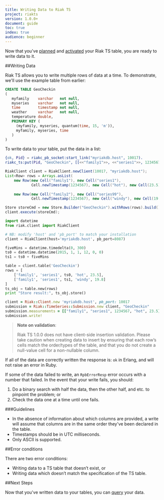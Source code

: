 ```yaml
---
title: Writing Data to Riak TS
project: riakts
version: 1.0.0+
document: guide
toc: true
index: true
audience: beginner
---
```


[activating]: https://www.docs.basho.com/riakts/1.0.0/using/activating
[planning]: https://docs.basho.com/riakts/1.0.0/using/planning
[querying]: https://docs.basho.com/riakts/1.0.0/using/querying

Now that you've [planned][planning] and [activated][activating] your Riak TS table, you are ready to write data to it.


##Writing Data

Riak TS allows you to write multiple rows of data at a time. To demonstrate, we'll use the example table from earlier:

```sql
CREATE TABLE GeoCheckin
(
   myfamily    varchar   not null,
   myseries    varchar   not null,
   time        timestamp not null,
   weather     varchar   not null,
   temperature double,
   PRIMARY KEY (
     (myfamily, myseries, quantum(time, 15, 'm')),
     myfamily, myseries, time
   )
)
```

To write data to your table, put the data in a list:


```erlang
{ok, Pid} = riakc_pb_socket:start_link("myriakdb.host", 10017).
riakc_ts:put(Pid, "GeoCheckin", [[<<"family1">>, <<"series1">>, 1234567, <<"hot">>, 23.5], [<<"family2">>, <<"series99">>, 1234567, <<"windy">>, 19.8]]).
```

```java
RiakClient client = RiakClient.newClient(10017, "myriakdb.host");
List<Row> rows = Arrays.asList(
    new Row(new Cell("family1"), new Cell("series1"), 
            Cell.newTimestamp(1234567), new Cell("hot"), new Cell(23.5)),
    
    new Row(new Cell("family2"), new Cell("series99"),
            Cell.newTimestamp(1234567), new Cell("windy"), new Cell(19.8)));

Store storeCmd = new Store.Builder("GeoCheckin").withRows(rows).build();
client.execute(storeCmd);
```

```python
import datetime
from riak.client import RiakClient

# NB: modify 'host' and 'pb_port' to match your installation
client = RiakClient(host='myriakdb.host', pb_port=8087)

fiveMins = datetime.timedelta(0, 300)
ts0 = datetime.datetime(2015, 1, 1, 12, 0, 0)
ts1 = ts0 + fiveMins

table = client.table('GeoCheckin')
rows = [
    ['family1', 'series1', ts0, 'hot', 23.5],
    ['family1', 'series1', ts1, 'windy', 19.8]
]
ts_obj = table.new(rows)
print "Store result:", ts_obj.store()
```

```ruby
client = Riak::Client.new 'myriakdb.host', pb_port: 10017
submission = Riak::TimeSeries::Submission.new client, "GeoCheckin"
submission.measurements = [["family1", "series1", 1234567, "hot", 23.5], ["family2", "series99", 1234567, "windy", 19.8]]
submission.write!
```

>**Note on validation**:
>
>Riak TS 1.0.0 does not have client-side insertion validation. Please take caution when creating data to insert by ensuring that each row’s cells match the order/types of the table, and that you do not create a null-value cell for a non-nullable column.

If all of the data are correctly written the response is: `ok` in Erlang, and will not raise an error in Ruby.

If some of the data failed to write, an `RpbErrorResp` error occurs with a number that failed. In the event that your write fails, you should:

1. Do a binary search with half the data, then the other half, and etc. to pinpoint the problem; or
2. Check the data one at a time until one fails.
 

###Guidelines

* In the absence of information about which columns are provided, a write will assume that columns are in the same order they've been declared in the table.
* Timestamps should be in UTC milliseconds.
* Only ASCII is supported.


##Error conditions

There are two error conditions:

* Writing data to a TS table that doesn’t exist, or
* Writing data which doesn’t match the specification of the TS table.

##Next Steps

Now that you've written data to your tables, you can [query][querying] your data.
